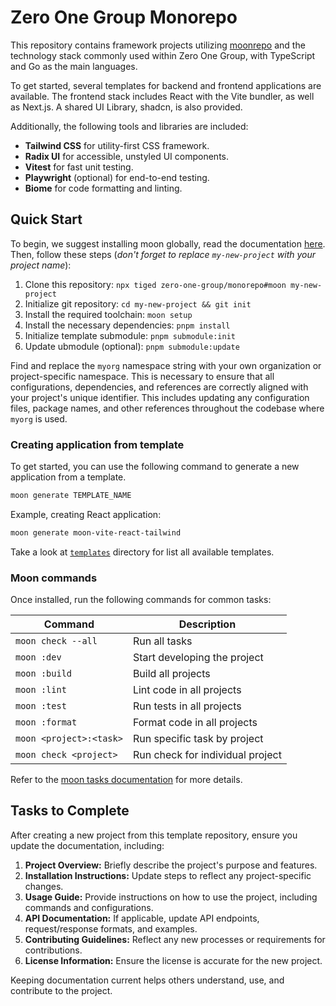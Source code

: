 # Zero One Group Monorepo

This repository contains framework projects utilizing [moonrepo][moonrepo] and the technology
stack commonly used within Zero One Group, with TypeScript and Go as the main languages.

To get started, several templates for backend and frontend applications are available.
The frontend stack includes React with the Vite bundler, as well as Next.js. A shared
UI Library, shadcn, is also provided.

Additionally, the following tools and libraries are included:

- **Tailwind CSS** for utility-first CSS framework.
- **Radix UI** for accessible, unstyled UI components.
- **Vitest** for fast unit testing.
- **Playwright** (optional) for end-to-end testing.
- **Biome** for code formatting and linting.

## Quick Start

To begin, we suggest installing moon globally, read the documentation [here](https://moonrepo.dev/docs/install).
Then, follow these steps (_don't forget to replace `my-new-project` with your project name_):

1. Clone this repository: `npx tiged zero-one-group/monorepo#moon my-new-project`
2. Initialize git repository: `cd my-new-project && git init`
3. Install the required toolchain: `moon setup`
4. Install the necessary dependencies: `pnpm install`
5. Initialize template submodule: `pnpm submodule:init`
6. Update ubmodule (optional): `pnpm submodule:update`

Find and replace the `myorg` namespace string with your own organization or project-specific
namespace. This is necessary to ensure that all configurations, dependencies, and references
are correctly aligned with your project's unique identifier. This includes updating any
configuration files, package names, and other references throughout the codebase where
`myorg` is used.

### Creating application from template

To get started, you can use the following command to generate a new application from a template.

```sh
moon generate TEMPLATE_NAME
```

Example, creating React application:

```sh
moon generate moon-vite-react-tailwind
```

Take a look at [`templates`](./templates/) directory for list all available templates.

### Moon commands

Once installed, run the following commands for common tasks:

| Command                 | Description                      |
|-------------------------|----------------------------------|
| `moon check --all`      | Run all tasks                    |
| `moon :dev`             | Start developing the project     |
| `moon :build`           | Build all projects               |
| `moon :lint`            | Lint code in all projects        |
| `moon :test`            | Run tests in all projects        |
| `moon :format`          | Format code in all projects      |
| `moon <project>:<task>` | Run specific task by project     |
| `moon check <project>`  | Run check for individual project |

Refer to the [moon tasks documentation](https://moonrepo.dev/docs/run-task) for more details.

[moonrepo]: https://moonrepo.dev/

## Tasks to Complete

After creating a new project from this template repository, ensure you update the documentation, including:

1. **Project Overview:** Briefly describe the project's purpose and features.
2. **Installation Instructions:** Update steps to reflect any project-specific changes.
3. **Usage Guide:** Provide instructions on how to use the project, including commands and configurations.
4. **API Documentation:** If applicable, update API endpoints, request/response formats, and examples.
5. **Contributing Guidelines:** Reflect any new processes or requirements for contributions.
6. **License Information:** Ensure the license is accurate for the new project.

Keeping documentation current helps others understand, use, and contribute to the project.
